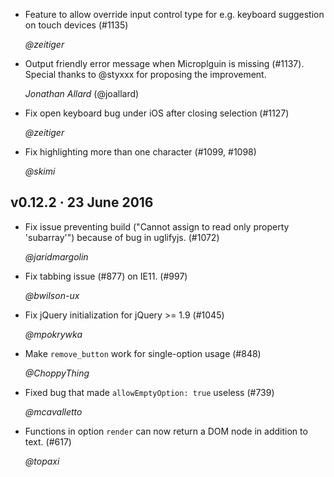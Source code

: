 *  Feature to allow override input control type for e.g. keyboard suggestion on touch devices (#1135)

   *@zeitiger*
   
*  Output friendly error message when Microplguin is missing (#1137).
   Special thanks to @styxxx for proposing the improvement.

   *Jonathan Allard* (@joallard)

*  Fix open keyboard bug under iOS after closing selection (#1127)

   *@zeitiger*

*  Fix highlighting more than one character (#1099, #1098)

   *@skimi*


## v0.12.2 · 23 June 2016
*  Fix issue preventing build ("Cannot assign to read only property
   'subarray'") because of bug in uglifyjs. (#1072)

   *@jaridmargolin*

*  Fix tabbing issue (#877) on IE11. (#997)

   *@bwilson-ux*

*  Fix jQuery initialization for jQuery >= 1.9 (#1045)

   *@mpokrywka*

*  Make `remove_button` work for single-option usage (#848)

   *@ChoppyThing*

*  Fixed bug that made `allowEmptyOption: true` useless (#739)

   *@mcavalletto*

*  Functions in option `render` can now return a DOM node in addition to
   text. (#617)

   *@topaxi*

